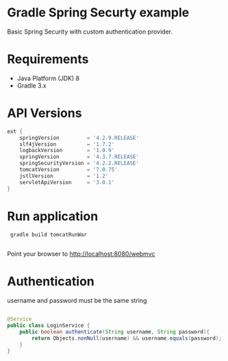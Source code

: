 # Gradle Spring Securty example 

Basic Spring Security with custom authentication provider.

# Requirements

* Java Platform (JDK) 8
* Gradle 3.x

# API Versions

```groovy
ext {
    springVersion         = '4.2.9.RELEASE'
    slf4jVersion          = '1.7.2'
    logbackVersion        = '1.0.9'
    springVersion         = '4.3.7.RELEASE'
    springSecurityVersion = '4.2.2.RELEASE'
    tomcatVersion         = '7.0.75'
    jstlVersion           = '1.2'
    servletApiVersion     = '3.0.1'
}
```


# Run application


```sh
 gradle build tomcatRunWar
 
```

Point your browser to [http://localhost:8080/webmvc](http://localhost:8080/webmvc)

# Authentication


username and password ​​must be the same string

```java

@Service
public class LoginService {
	public boolean authenticate(String username, String password){
		return Objects.nonNull(username) && username.equals(password);
	}
}


```

